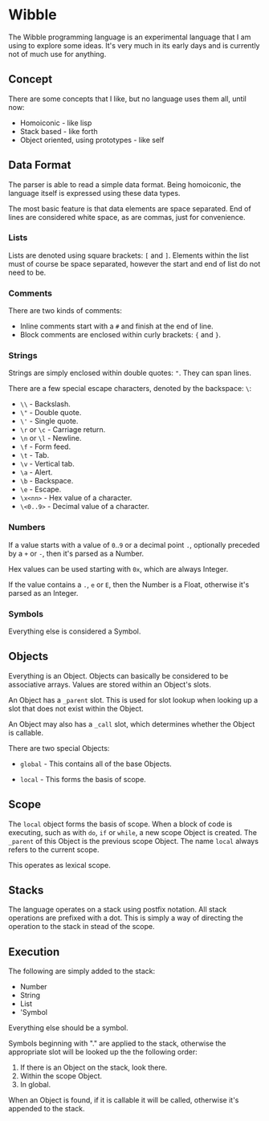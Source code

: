 # Wibble

The Wibble programming language is an experimental language that I am using to explore some ideas.
It's very much in its early days and is currently not of much use for anything.

## Concept

There are some concepts that I like, but no language uses them all, until now:

- Homoiconic - like lisp
- Stack based - like forth
- Object oriented, using prototypes - like self

## Data Format

The parser is able to read a simple data format.
Being homoiconic, the language itself is expressed using these data types.

The most basic feature is that data elements are space separated.
End of lines are considered white space, as are commas, just for convenience.

### Lists

Lists are denoted using square brackets: `[` and `]`.
Elements within the list must of course be space separated, however the start and end of list
do not need to be.

### Comments

There are two kinds of comments:

- Inline comments start with a `#` and finish at the end of line.
- Block comments are enclosed within curly brackets: `{` and `}`.

### Strings

Strings are simply enclosed within double quotes: `"`.
They can span lines.

There are a few special escape characters, denoted by the backspace: `\`:

- `\\` - Backslash.
- `\"` - Double quote.
- `\'` - Single quote.
- `\r` or `\c` - Carriage return.
- `\n` or `\l` - Newline.
- `\f` - Form feed.
- `\t` - Tab.
- `\v` - Vertical tab.
- `\a` - Alert.
- `\b` - Backspace.
- `\e` - Escape.
- `\x<nn>` - Hex value of a character.
- `\<0..9>` - Decimal value of a character.

### Numbers

If a value starts with a value of `0`..`9` or a decimal point `.`, 
optionally preceded by a `+` or `-`,
then it's parsed as a Number.

Hex values can be used starting with `0x`, which are always Integer.

If the value contains a `.`, `e` or `E`, then the Number is a Float, otherwise it's parsed as
an Integer.

### Symbols

Everything else is considered a Symbol.

## Objects

Everything is an Object. Objects can basically be considered to be associative arrays.
Values are stored within an Object's slots.

An Object has a `_parent` slot. This is used for slot lookup when looking up a slot that
does not exist within the Object.

An Object may also has a `_call` slot, which determines whether the Object is callable.

There are two special Objects:

- `global` - This contains all of the base Objects.

- `local` - This forms the basis of scope.

## Scope

The `local` object forms the basis of scope. When a block of code is executing, such as with `do`, `if` or `while`, a new scope Object is created. The `_parent` of this Object is the previous scope Object. The name `local` always refers to the current scope.

This operates as lexical scope.

## Stacks

The language operates on a stack using postfix notation.
All stack operations are prefixed with a dot.
This is simply a way of directing the operation to the stack in stead of the scope.

## Execution

The following are simply added to the stack:
- Number
- String
- List
- 'Symbol

Everything else should be a symbol.

Symbols beginning with "." are applied to the stack, otherwise the appropriate
slot will be looked up the the following order:

1. If there is an Object on the stack, look there.
2. Within the scope Object.
3. In global.

When an Object is found, if it is callable it will be called, otherwise it's
appended to the stack.